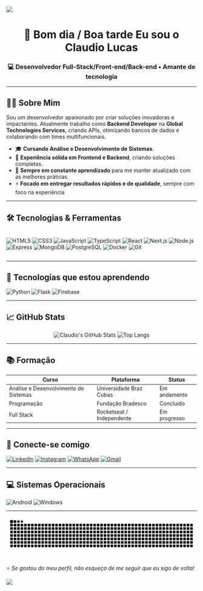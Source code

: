 <!-- Banner ou separador -->
<img src="https://capsule-render.vercel.app/api?type=waving&color=0F2027&height=100&section=header"/>

<h1 align="center">👋 Bom dia / Boa tarde Eu sou o Claudio Lucas</h1>
<h3 align="center">💻 Desenvolvedor Full-Stack/Front-end/Back-end • Amante de tecnologia</h3>

---

## 👨‍💻 Sobre Mim

Sou um desenvolvedor apaixonado por criar soluções inovadoras e impactantes. Atualmente trabalho como **Backend Developer** na **Global Technologies Services**, criando APIs, otimizando bancos de dados e colaborando com times multifuncionais.

- 🎓 **Cursando Análise e Desenvolvimento de Sistemas**.
- 🚀 **Experiência sólida em Frontend e Backend**, criando soluções completas.
- 🧠 **Sempre em constante aprendizado** para me manter atualizado com as melhores práticas.
- ⚡ **Focado em entregar resultados rápidos e de qualidade**, sempre com foco na experiência

---

## 🛠️ Tecnologias & Ferramentas

<div style="display: flex; gap: 10px;">
  
![HTML5](https://img.shields.io/badge/HTML5-E34F26?style=for-the-badge&logo=html5&logoColor=white)
![CSS3](https://img.shields.io/badge/CSS3-1572B6?style=for-the-badge&logo=css3&logoColor=white)
![JavaScript](https://img.shields.io/badge/JavaScript-F7DF1E?style=for-the-badge&logo=javascript&logoColor=black)
![TypeScript](https://img.shields.io/badge/TypeScript-3178C6?style=for-the-badge&logo=typescript&logoColor=white)
![React](https://img.shields.io/badge/React-20232A?style=for-the-badge&logo=react&logoColor=61DAFB)
![Next.js](https://img.shields.io/badge/Next.js-000000?style=for-the-badge&logo=nextdotjs&logoColor=white)
![Node.js](https://img.shields.io/badge/Node.js-339933?style=for-the-badge&logo=nodedotjs&logoColor=white)
![Express](https://img.shields.io/badge/Express.js-404D59?style=for-the-badge)
![MongoDB](https://img.shields.io/badge/MongoDB-4EA94B?style=for-the-badge&logo=mongodb&logoColor=white)
![PostgreSQL](https://img.shields.io/badge/PostgreSQL-4169E1?style=for-the-badge&logo=postgresql&logoColor=white)
![Docker](https://img.shields.io/badge/Docker-2496ED?style=for-the-badge&logo=docker&logoColor=white)
![Git](https://img.shields.io/badge/Git-F05032?style=for-the-badge&logo=git&logoColor=white)

</div>

---

## 🌱 Tecnologias que estou aprendendo

![Python](https://img.shields.io/badge/Python-3776AB?style=for-the-badge&logo=python&logoColor=white)
![Flask](https://img.shields.io/badge/Flask-black?style=for-the-badge&logo=flask&logoColor=white)
![Firebase](https://img.shields.io/badge/Firebase-FFCA28?style=for-the-badge&logo=firebase&logoColor=black)

---

## 📈 GitHub Stats

<div align="center">

![Claudio's GitHub Stats](https://github-readme-stats.vercel.app/api?username=maximonGamer&show_icons=true&theme=radical)
![Top Langs](https://github-readme-stats.vercel.app/api/top-langs/?username=maximonGamer&layout=compact&theme=radical)

</div>

---

## 📚 Formação

| Curso | Plataforma | Status |
|-------|------------|--------|
| Análise e Desenvolvimento de Sistemas | Universidade Braz Cubas | Em andamento |
| Programação | Fundação Bradesco | Concluído |
| Full Stack | Rocketseat / Independente | Em progresso |

---

## 🤝 Conecte-se comigo

[![LinkedIn](https://img.shields.io/badge/LinkedIn-0077B5?style=for-the-badge&logo=linkedin&logoColor=white)](https://www.linkedin.com/in/claudio-lucas-henrique-francisco-ribeiro-1a8148346)
[![Instagram](https://img.shields.io/badge/Instagram-E4405F?style=for-the-badge&logo=instagram&logoColor=white)](https://www.instagram.com/claudio_ribeirofh)
[![WhatsApp](https://img.shields.io/badge/WhatsApp-25D366?style=for-the-badge&logo=whatsapp&logoColor=white)](https://wa.me/5511998115005)
[![Gmail](https://img.shields.io/badge/Gmail-D14836?style=for-the-badge&logo=gmail&logoColor=white)](mailto:lucasclaudio830@gmail.com)

---

## 💻 Sistemas Operacionais

![Android](https://img.shields.io/badge/Android-3DDC84?style=for-the-badge&logo=android&logoColor=white)
![Windows](https://img.shields.io/badge/Windows-0078D6?style=for-the-badge&logo=windows&logoColor=white)

---
![Snake animation](https://github.com/maximonGamer/maximonGamer/blob/output/github-contribution-grid-snake.svg)



⭐ *Se gostou do meu perfil, não esqueça de me seguir que eu sigo de volta!*

<img src="https://capsule-render.vercel.app/api?type=waving&color=0F2027&height=100&section=footer"/>
